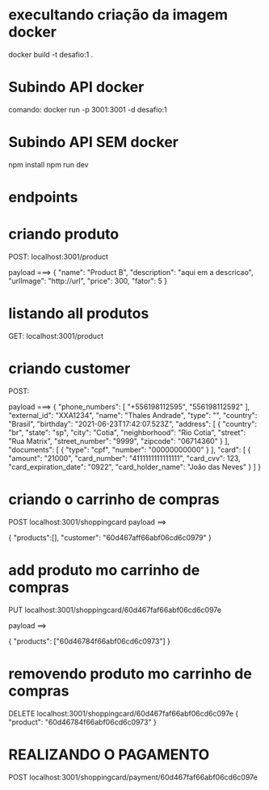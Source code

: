 # execultando criação da imagem docker
docker build -t desafio:1 .
# Subindo API docker
comando: docker run -p 3001:3001 -d desafio:1 
# Subindo API SEM docker
npm install
npm run dev


# endpoints
# criando produto
POST: localhost:3001/product

payload ===> {
    "name": "Product B",
    "description": "aqui em a descricao",
    "urlImage": "http://url",
    "price": 300,
    "fator": 5
}
# listando all produtos
GET: localhost:3001/product

# criando customer
POST: 

payload ===> {
    "phone_numbers": [
        "+556198112595",
        "556198112592"
    ],
    "external_id": "XXA1234",
    "name": "Thales Andrade",
    "type": "",
    "country": "Brasil",
    "birthday": "2021-06-23T17:42:07.523Z",
    "address": [
        {
            "country": "br",
            "state": "sp",
            "city": "Cotia",
            "neighborhood": "Rio Cotia",
            "street": "Rua Matrix",
            "street_number": "9999",
            "zipcode": "06714360"
        }
    ],
    "documents": [
        {
            "type": "cpf",
            "number": "00000000000"
        }
    ],
    "card": [
        {
            "amount": "21000",
            "card_number": "4111111111111111",
            "card_cvv": 123,
            "card_expiration_date": "0922",
            "card_holder_name": "João das Neves"
        }
    ]
}
# criando o carrinho de compras
POST localhost:3001/shoppingcard
payload ==> 

{
    "products":[],
    "customer": "60d467aff66abf06cd6c0979"
}
# add produto mo carrinho de compras
PUT localhost:3001/shoppingcard/60d467faf66abf06cd6c097e

payload ==> 

{
    "products": ["60d46784f66abf06cd6c0973"]
}

# removendo produto mo carrinho de compras
DELETE localhost:3001/shoppingcard/60d467faf66abf06cd6c097e
{
    "product": "60d46784f66abf06cd6c0973"
}

# REALIZANDO O PAGAMENTO 
POST localhost:3001/shoppingcard/payment/60d467faf66abf06cd6c097e